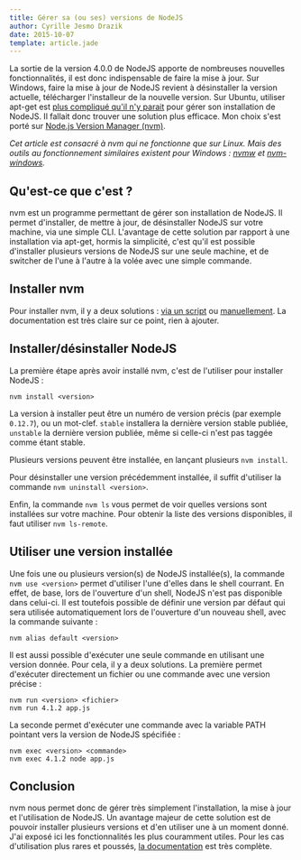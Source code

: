 ```yaml
---
title: Gérer sa (ou ses) versions de NodeJS
author: Cyrille Jesmo Drazik
date: 2015-10-07
template: article.jade
---
```


La sortie de la version 4.0.0 de NodeJS apporte de nombreuses nouvelles
fonctionnalités, il est donc indispensable de faire la mise à jour. Sur Windows,
faire la mise à jour de NodeJS revient à désinstaller la version actuelle,
télécharger l'installeur de la nouvelle version. Sur Ubuntu, utiliser apt-get
est
[plus compliqué qu'il n'y parait](http://doc.ubuntu-fr.org/nodejs) pour gérer
son installation de NodeJS. Il fallait donc trouver une solution plus efficace.
Mon choix s'est porté sur
[Node.js Version Manager (nvm)](https://github.com/creationix/nvm).

<span class="more"></span>

_Cet article est consacré à nvm qui ne fonctionne que sur Linux. Mais des
outils au fonctionnement similaires existent pour Windows :
[nvmw](https://github.com/hakobera/nvmw) et
[nvm-windows](https://github.com/coreybutler/nvm-windows)._

## Qu'est-ce que c'est ?

nvm est un programme permettant de gérer son installation de NodeJS. Il permet
d'installer, de mettre à jour, de désinstaller NodeJS sur votre machine, via une
simple CLI. L'avantage de cette solution par rapport à une installation via
apt-get, hormis la simplicité, c'est qu'il est possible d'installer plusieurs
versions de NodeJS sur une seule machine, et de switcher de l'une à l'autre
à la volée avec une simple commande.

## Installer nvm

Pour installer nvm, il y a deux solutions :
[via un script](https://github.com/creationix/nvm#install-script) ou
[manuellement](https://github.com/creationix/nvm#manual-install). La
documentation est très claire sur ce point, rien à ajouter.

## Installer/désinstaller NodeJS

La première étape après avoir installé nvm, c'est de l'utiliser pour installer
NodeJS :

```
nvm install <version>
```

La version à installer peut être un numéro de version précis (par exemple
`0.12.7`), ou un mot-clef. `stable` installera la dernière version stable
publiée, `unstable` la dernière version publiée, même si celle-ci n'est pas
taggée comme étant stable.

Plusieurs versions peuvent être installée, en lançant plusieurs `nvm install`.

Pour désinstaller une version précédemment installée, il suffit d'utiliser la
commande `nvm uninstall <version>`.

Enfin, la commande `nvm ls` vous permet de voir quelles versions sont installées
sur votre machine. Pour obtenir la liste des versions disponibles, il faut
utiliser `nvm ls-remote`.

## Utiliser une version installée

Une fois une ou plusieurs version(s) de NodeJS installée(s), la commande
`nvm use <version>` permet d'utiliser l'une d'elles dans le shell courrant. En
effet, de base, lors de l'ouverture d'un shell, NodeJS n'est pas disponible
dans celui-ci. Il est toutefois possible de définir une version par défaut qui
sera utilisée automatiquement lors de l'ouverture d'un nouveau shell, avec la
commande suivante :

```
nvm alias default <version>
```

Il est aussi possible d'exécuter une seule commande en utilisant une version
donnée. Pour cela, il y a deux solutions. La première permet d'exécuter
directement un fichier ou une commande avec une version précise :

```
nvm run <version> <fichier>
nvm run 4.1.2 app.js
```

La seconde permet d'exécuter une commande avec la variable PATH pointant vers
la version de NodeJS spécifiée :

```
nvm exec <version> <commande>
nvm exec 4.1.2 node app.js
```

## Conclusion

nvm nous permet donc de gérer très simplement l'installation, la mise à jour et
l'utilisation de NodeJS. Un avantage majeur de cette solution est de pouvoir
installer plusieurs versions et d'en utiliser une à un moment donné. J'ai exposé
ici les fonctionnalités les plus couramment utiles. Pour les cas d'utilisation
plus rares et poussés,
[la documentation](https://github.com/creationix/nvm#node-version-manager-) est
très complète.
